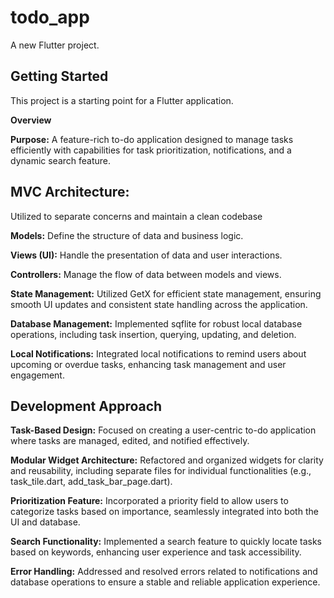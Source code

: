 # todo_app

A new Flutter project.

## Getting Started

This project is a starting point for a Flutter application.

**Overview**


**Purpose:** A feature-rich to-do application designed to manage tasks efficiently with capabilities for task prioritization, notifications, and a dynamic search feature.


## **MVC Architecture:** 
Utilized to separate concerns and maintain a clean codebase

**Models:** Define the structure of data and business logic.

**Views (UI):** Handle the presentation of data and user interactions.

**Controllers:** Manage the flow of data between models and views.

**State Management:** Utilized GetX for efficient state management, ensuring smooth UI updates and consistent state handling across the application.

**Database Management:** Implemented sqflite for robust local database operations, including task insertion, querying, updating, and deletion.

**Local Notifications:** Integrated local notifications to remind users about upcoming or overdue tasks, enhancing task management and user engagement.

## **Development Approach**

**Task-Based Design:** Focused on creating a user-centric to-do application where tasks are managed, edited, and notified effectively.

**Modular Widget Architecture:** Refactored and organized widgets for clarity and reusability, including separate files for individual functionalities (e.g., task_tile.dart, add_task_bar_page.dart).

**Prioritization Feature:** Incorporated a priority field to allow users to categorize tasks based on importance, seamlessly integrated into both the UI and database.

**Search Functionality:** Implemented a search feature to quickly locate tasks based on keywords, enhancing user experience and task accessibility.

**Error Handling:** Addressed and resolved errors related to notifications and database operations to ensure a stable and reliable application experience.
